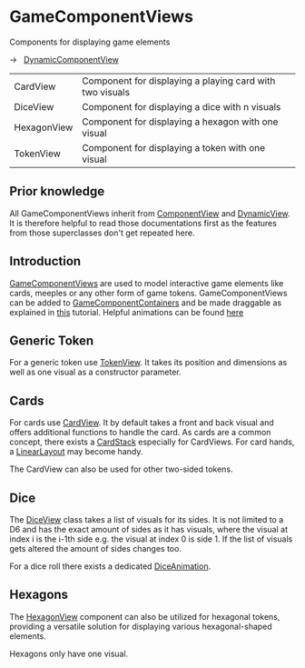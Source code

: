 [GameComponentDoc]: /docs/tools.aqua.bgw.components.gamecomponentviews/-game-component-view/index.html
[ContainerDoc]: /docs/tools.aqua.bgw.components.container/-game-component-container/index.html
[TokenDoc]: /docs/tools.aqua.bgw.components.gamecomponentviews/-token-view/index.html
[CardDoc]: /docs/tools.aqua.bgw.components.gamecomponentviews/-card-view/index.html
[CardStackDoc]: /docs/tools.aqua.bgw.components.container/-card-stack/index.html
[LinearLayoutDoc]: /docs/tools.aqua.bgw.components.container/-linear-layout/index.html
[DiceDoc]: /docs/tools.aqua.bgw.components.gamecomponentviews/-dice-view/index.html
[DiceAnimationDoc]: /docs/tools.aqua.bgw.animation/-dice-animation/index.html
[HexagonDoc]: /docs/tools.aqua.bgw.components.gamecomponentviews/-hexagon-view/index.html
[ComponentViewDoc]: /guides/components/componentview
[DynamicView]: /guides/components/dynamiccomponentview
[DnDDoc]: /guides/concepts/drag-and-drop
[AnimationDoc]: /guides/concepts/animations

# GameComponentViews

<tldr>
    <p><format style="bold">Components for displaying game elements</format></p>
    <p>→ &nbsp; <a href="http://">DynamicComponentView</a></p>
</tldr>

<chapter title="GameComponentViews" collapsible="true" default-state="expanded">
    <table style="header-column">
    <tr>
        <td width="20%">CardView</td>
        <td>Component for displaying a playing card with two visuals</td>
    </tr>
    <tr>
        <td>DiceView</td>
        <td>Component for displaying a dice with n visuals</td>
    </tr>
    <tr>
        <td id="hexagon-view-def">HexagonView</td>
        <td>Component for displaying a hexagon with one visual</td>
    </tr>
    <tr>
        <td>TokenView</td>
        <td>Component for displaying a token with one visual</td>
    </tr>
    </table>
</chapter>

## Prior knowledge

All GameComponentViews inherit from [ComponentView][ComponentViewDoc] and [DynamicView][DynamicView].
It is therefore helpful to read those documentations first as the features from those superclasses don't get repeated here.

## Introduction

[GameComponentViews][GameComponentDoc] are used to model interactive game elements like cards, meeples or any other
form of game tokens.
GameComponentViews can be added to [GameComponentContainers][ContainerDoc] and be made draggable as explained in
[this][DnDDoc] tutorial.
Helpful animations can be found [here][AnimationDoc]

## Generic Token

For a generic token use [TokenView][TokenDoc]. It takes its position and dimensions as well as one visual as
a constructor parameter.

## Cards

For cards use [CardView][CardDoc]. It by default takes a front and back visual and offers additional functions to handle
the card.
As cards are a common concept, there exists a [CardStack][CardStackDoc] especially for CardViews.
For card hands, a [LinearLayout][LinearLayoutDoc] may become handy.

The CardView can also be used for other two-sided tokens.

## Dice

The [DiceView][DiceDoc] class takes a list of visuals for its sides.
It is not limited to a D6 and has the exact amount of sides as it has visuals, where the visual at index i is the i-1th
side e.g. the visual at index 0 is side 1.
If the list of visuals gets altered the amount of sides changes too.

For a dice roll there exists a dedicated [DiceAnimation][DiceAnimationDoc].

## Hexagons

The [HexagonView][HexagonDoc] component can also be utilized for hexagonal tokens,
providing a versatile solution for displaying various hexagonal-shaped elements.

Hexagons only have one visual.
